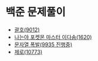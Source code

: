 # 백준 문제풀이

- [괄호(9012)](./problem_9012.py)
- [나는야 포켓몬 마스터 이다솜(1620)](./problem_1620.py)
- [문자열 폭발(9935 진행중)](./problem_9935.py)
- [제로(10773)](./problem_10773.py)